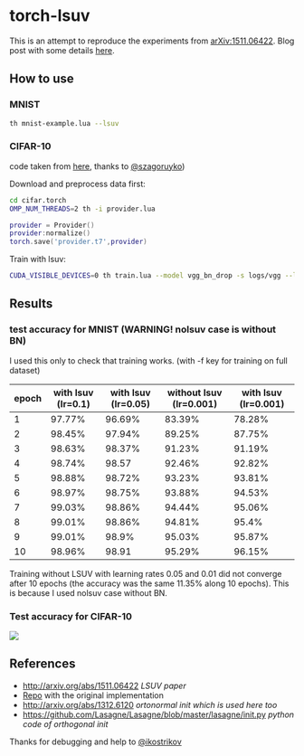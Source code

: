 # torch-lsuv

This is an attempt to reproduce the experiments from [arXiv:1511.06422](http://arxiv.org/abs/1511.06422). Blog post with some details [here](https://github.com/yobibyte/yobiblog/blob/master/posts/all-you-need-is-a-good-init.md).

## How to use

### MNIST

```bash
th mnist-example.lua --lsuv
```

### CIFAR-10
code taken from [here](https://github.com/szagoruyko/cifar.torch), thanks to [@szagoruyko](https://github.com/szagoruyko))

Download and preprocess data first:

```bash
cd cifar.torch
OMP_NUM_THREADS=2 th -i provider.lua
```
```lua
provider = Provider()
provider:normalize()
torch.save('provider.t7',provider)
```

Train with lsuv:

```bash
CUDA_VISIBLE_DEVICES=0 th train.lua --model vgg_bn_drop -s logs/vgg --lsuv
```

## Results

### test accuracy for MNIST (WARNING! nolsuv case is without BN)
I used this only to check that training works.
(with -f key for training on full dataset)

epoch |with lsuv (lr=0.1)| with lsuv (lr=0.05) | without lsuv (lr=0.001) | with lsuv (lr=0.001)
------------ | ------------ | ------------- | ------------- | -------------
1|97.77%|96.69%|83.39%|78.28%
2| 98.45%| 97.94%|89.25%|87.75%
3| 98.63%|98.37%|91.23%|91.19%
4| 98.74%|98.57|92.46%|92.82%
5| 98.88%|98.72%|93.23%|93.81%
6| 98.97%|98.75%| 93.88%|94.53%
7| 99.03%|98.86%| 94.44%|95.06%
8| 99.01%|98.86%|94.81%|95.4%
9| 99.01%|98.9%|95.03%|95.87%
10|98.96%|98.91|95.29%|96.15%

Training without LSUV with learning rates 0.05 and 0.01 did not converge after 10 epochs (the accuracy was the same 11.35% along 10 epochs). This is because I used nolsuv case without BN.

### Test accuracy for CIFAR-10

<img class='center' src="https://github.com/yobibyte/torch-lsuv/blob/master/pic/cifar_test_cost.png"/>


## References
* http://arxiv.org/abs/1511.06422 *LSUV paper*
* [Repo](https://github.com/ducha-aiki/LSUVinit) with the original implementation
* http://arxiv.org/abs/1312.6120 *ortonormal init which is used here too*
* https://github.com/Lasagne/Lasagne/blob/master/lasagne/init.py *python code of orthogonal init*

Thanks for debugging and help to [@ikostrikov](https://github.com/ikostrikov)
